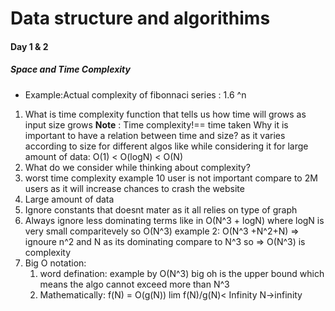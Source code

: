 # Data structure and algorithims

#### Day 1 & 2

##### Space and Time Complexity

* Example:Actual complexity of fibonnaci series : 1.6 ^n

1. What is time complexity
 function that tells us how time will grows as input size grows
 **Note** :  Time complexity!== time taken
 Why it is important to have a relation between time and size?
 as it varies according to size for different algos like while 
 considering it for large amount of data: O(1) < O(logN) < O(N) 
2. What do we consider while thinking about complexity?
  1. worst time complexity
  example 10 user is not important compare to 2M users as
  it will increase chances to crash the website
  2. Large amount of data
  3. Ignore constants that doesnt mater as it all relies on 
  type of graph
  4. Always ignore less dominating terms 
    like in O(N^3 + logN) where logN is very small comparitevely 
    so O(N^3)
    example 2: O(N^3 +N^2+N) => ignoure n^2 and N as its dominating 
    compare to N^3 so => O(N^3) is complexity
3. Big O notation:
   1. word defination: example by O(N^3) big oh is the upper bound
   which means the algo cannot exceed more than N^3
   2. Mathematically: 
     f(N) = O(g(N))
     lim         f(N)/g(N)< Infinity
     N->infinity
